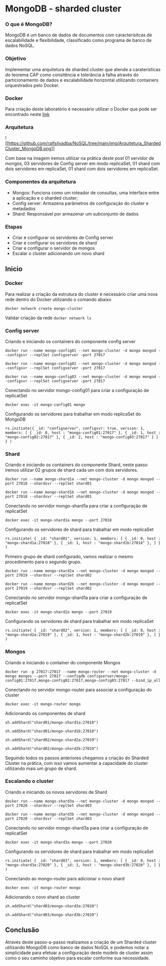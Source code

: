 # MongoDB - sharded cluster

### O que é MongoDB?
MongoDB é um banco de dados de documentos com caracterísitcas de escalabilidade e flexibilidade, classificado como programa de banco de dados NoSQL.

### Objetivo
Implementar uma arquitetura de sharded cluster que atende a carateristicas do teorema CAP como consitência e tolerância à falha através do particionamento de dados e escalabilidade horizontal utilizando containers orquestrados pelo Docker.

### Docker
Para criação deste laboratório é necessário utilizar o Docker que pode ser encontrado neste [link](https://www.docker.com/)

### Arquitetura
![[https://github.com/ralfsilvadba/NoSQL/tree/main/img/Arquitetura_ShardedCluster_MongoDB.png]]

Com base na imagem iremos utilizar na prática deste post 01 servidor de mongos, 03 servidores de Config server em modo replicaSet, 01 shard com dois servidores em replicaSet, 01 shard com dois servidores em replicaSet.

### Componentes da arquitetura
- Mongos: Funciona como um roteador de consultas, uma interface entre a aplicação e o sharded cluster;
- Config server: Armazena parâmetros de configuração do cluster e metadados
- Shard: Responsável por armazenar um subconjunto de dados


### Etapas
- Criar e configurar os servidores de Config server
- Criar e configurar os servidores de shard
- Criar e configurar o servidor de mongos
- Escalar o cluster adicionando um novo shard


## Inicio

### Docker 
Para realizar a criação da estrutura do cluster é necessário criar uma nova rede dentro do Docker utilizando o comando abaixo

`docker network create mongo-cluster`

Validar criação da rede
`docker network ls`

### Config server
Criando e iniciando os containers do componente config server

`docker run --name mongo-config01 --net mongo-cluster -d mongo mongod --configsvr --replSet configserver -port 27017`

`docker run --name mongo-config02 --net mongo-cluster -d mongo mongod --configsvr --replSet configserver -port 27017`

`docker run --name mongo-config03 --net mongo-cluster -d mongo mongod --configsvr --replSet configserver -port 27017`

Conectando no servidor mongo-config01 para criar a configuração de replicatSet

`docker exec -it mongo-config01 mongo`

Configurando os servidores para trabalhar em modo replicaSet do MongoDB

`rs.initiate({ _id: "configserver", configsvr: true, version: 1, members: [ { _id: 0, host : "mongo-config01:27017" }, { _id: 1, host : "mongo-config02:27017" }, { _id: 2, host : "mongo-config03:27017" } ] } )
`
### Shard
Criando e iniciando os containers do componente Shard, neste passo iremos utilizar 02 grupos de shard cada um com dois servidores.

`docker run --name mongo-shard1a --net mongo-cluster -d mongo mongod --port 27018 --shardsvr --replSet shard01`

`docker run --name mongo-shard1b --net mongo-cluster -d mongo mongod --port 27018 --shardsvr --replSet shard01`

Conectando no servidor mongo-shard1a para criar a configuração de replicatSet

`docker exec -it mongo-shard1a mongo --port 27018`

Configurando os servidores de shard para trabalhar em modo replicaSet

`rs.initiate( { _id: "shard01", version: 1, members: [ { _id: 0, host : "mongo-shard1a:27018" }, { _id: 1, host : "mongo-shard1b:27018" }, ] } )`

Primeiro grupo de shard configurado, vamos realizar o mesmo procedimento para o segundo grupo.

`docker run --name mongo-shard2a --net mongo-cluster -d mongo mongod --port 27019 --shardsvr --replSet shard02`

`docker run --name mongo-shard2b --net mongo-cluster -d mongo mongod --port 27019 --shardsvr --replSet shard02`

Conectando no servidor mongo-shard1a para criar a configuração de replicatSet

`docker exec -it mongo-shard2a mongo --port 27019`

Configurando os servidores de shard para trabalhar em modo replicaSet

`rs.initiate( { _id: "shard02", version: 1, members: [ { _id: 0, host : "mongo-shard2a:27019" }, { _id: 1, host : "mongo-shard2b:27019" }, ] } )`

### Mongos
Criando e iniciando o container do componente Mongos

`docker run -p 27017:27017 --name mongo-router --net mongo-cluster -d mongo mongos --port 27017 --configdb configserver/mongo-config01:27017,mongo-config02:27017,mongo-config03:27017 --bind_ip_all`

Conectando no servidor mongo-router para associar a configuração do cluster

`docker exec -it mongo-router mongo`

Adicionando os componentes de shard

`sh.addShard("shard01/mongo-shard1a:27018")`

`sh.addShard("shard01/mongo-shard1b:27018")`

`sh.addShard("shard02/mongo-shard2a:27019")`

`sh.addShard("shard02/mongo-shard2b:27019")`

Seguindo todos os passos anteriores chegamos a criação do Sharded Cluster na prática, com isso vamos aumentar a capacidade do cluster utilizando mais um grupo de shard.

### Escalando o cluster
Criando e iniciando os novos servidores de Shard

`docker run --name mongo-shard3a --net mongo-cluster -d mongo mongod --port 27020 --shardsvr --replSet shard03`

`docker run --name mongo-shard3b --net mongo-cluster -d mongo mongod --port 27020 --shardsvr --replSet shard03`

Conectando no servidor mongo-shard3a para criar a configuração de replicatSet

`docker exec -it mongo-shard3a mongo --port 27020`

Configurando os servidores de shard para trabalhar em modo replicaSet

`rs.initiate( { _id: "shard03", version: 1, members: [ { _id: 0, host : "mongo-shard3a:27020" }, { _id: 1, host : "mongo-shard3b:27020" }, ] } )`

Conectando ao mongo-router para adicionar o novo shard

`docker exec -it mongo-router mongo`

Adicionando o novo shard ao cluster

`sh.addShard("shard03/mongo-shard3a:27020")`

`sh.addShard("shard03/mongo-shard3b:27020")`

## Conclusão

Através deste passo-a-passo realizamos a criação de um Sharded cluster utilizando MongoDB como banco de dados NoSQL e podemos notar a simplicidade para efetuar a configuração deste modelo de cluster assim como o seu caminho objetivo para escalar conforme sua necessidade.
